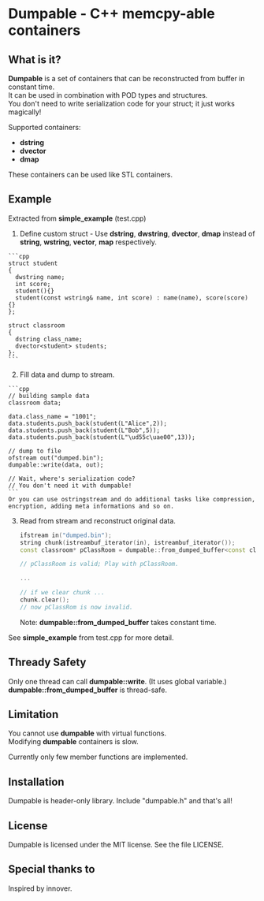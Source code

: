 Dumpable - C++ memcpy-able containers
========

What is it?
-----------
**Dumpable** is a set of containers that can be reconstructed from buffer in constant time.  
It can be used in combination with POD types and structures.  
You don't need to write serialization code for your struct; it just works magically!

Supported containers:

  - **dstring**
  - **dvector**
  - **dmap**

These containers can be used like STL containers.

Example
-------

Extracted from **simple\_example** (test.cpp)

  1. Define custom struct
    - Use **dstring**, **dwstring**, **dvector**, **dmap** instead of **string**, **wstring**, **vector**, **map** respectively.
    
    ```cpp
    struct student
    {
      dwstring name;
      int score;
      student(){}
      student(const wstring& name, int score) : name(name), score(score) {}
    };

    struct classroom
    {
      dstring class_name;
      dvector<student> students;
    };
    ```
  2. Fill data and dump to stream.

    ```cpp
    // building sample data
    classroom data;
    
    data.class_name = "1001";
    data.students.push_back(student(L"Alice",2));
    data.students.push_back(student(L"Bob",5));
    data.students.push_back(student(L"\ud55c\uae00",13));
    
    // dump to file
    ofstream out("dumped.bin");
    dumpable::write(data, out);
    
    // Wait, where's serialization code?
    // You don't need it with dumpable!
    ```
    Or you can use ostringstream and do additional tasks like compression, encryption, adding meta informations and so on.

  3. Read from stream and reconstruct original data.
  
      ```cpp
      ifstream in("dumped.bin");
      string chunk(istreambuf_iterator(in), istreambuf_iterator());
      const classroom* pClassRoom = dumpable::from_dumped_buffer<const classroom>(chunk.data());

      // pClassRoom is valid; Play with pClassRoom.
      
      ...
      
      // if we clear chunk ...
      chunk.clear();
      // now pClassRom is now invalid.
      ```
      Note: **dumpable::from\_dumped\_buffer** takes constant time.
      
See **simple\_example** from test.cpp for more detail.

Thready Safety
--------------

Only one thread can call **dumpable::write**. (It uses global variable.)  
**dumpable::from\_dumped\_buffer** is thread-safe.

Limitation
----------

You cannot use **dumpable** with virtual functions.  
Modifying **dumpable** containers is slow.

Currently only few member functions are implemented. 

<!--**dmap::insert** is O(N) time operation.-->

Installation
------------

Dumpable is header-only library. Include "dumpable.h" and that's all!

License
-------

Dumpable is licensed under the MIT license.
See the file LICENSE.

Special thanks to
-----------------

Inspired by innover.

